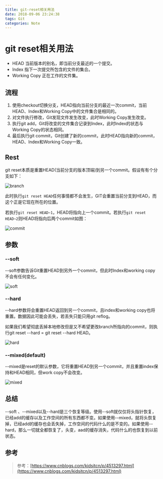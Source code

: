 ```yaml
---
title: git-reset相关用法
date: 2018-09-06 23:24:38
tags: Git
categories: Note
---
```


# git reset相关用法

* HEAD 当前版本的别名，即当前分支最近的一个提交。
* Index 指下一次提交所包含的文件的集合。
* Working Copy 正在工作的文件集。

## 流程

1. 使用checkout切换分支，HEAD指向当前分支的最近一次commit，当前HEAD、Index和Working Copy中的文件集合是相同的。
2. 对文件执行修改，Git发现文件发生改变，此时Working Copy发生改变。
3. 执行git add，Git将改变的文件集合记录到Index，此时Index的状态与Working Copy的状态相同。
4. 最后执行git commit，Git创建了新的commit，此时HEAD指向新的commit，HEAD、Index和Working Copy一致。

## Rest

git reset本质是重置HEAD(当前分支的版本顶端)到另一个commit。假设有有个分支如下：

![branch](https://ws4.sinaimg.cn/large/006tNbRwgy1fv09uav0axj306g0cma9w.jpg)

此时执行`git reset HEAD`任何事情都不会发生，GIT会重置当前分支到HEAD，而这个正是它现在所在的位置。

若执行`git reset HEAD~1`，HEAD将指向上一个commit。若执行`git reset HEAD~2`则HEAD将指向后两个commit如图：

![commit](https://ws1.sinaimg.cn/large/006tNbRwgy1fv09xjd2kvj305s0d1dfo.jpg)

## 参数

### --soft

--soft参数告诉Git重置HEAD到另外一个commit，但此时Index和working copy不会有任何变化。

![soft](https://ws3.sinaimg.cn/large/006tNbRwgy1fv0a2pw4rsj30g103fdfr.jpg)

### --hard

--hard参数将会重置HEAD返回到另一个commit，且index和working copy也将重置。数据因此可能会丢失，若丢失只能只用git reflog。

如果我们希望彻底丢掉本地修改但是又不希望更改branch所指向的commit，则执行git reset --hard = git reset --hard HEAD。

![hard](https://ws2.sinaimg.cn/large/006tNbRwgy1fv0a7whniuj30ly04emwz.jpg)

### --mixed(default)

--mixed是reset的默认参数，它将重置HEAD到另一个commit，并且重置index保持和HEAD相同，但work copy不会改变。

![mixed](https://ws3.sinaimg.cn/large/006tNbRwgy1fv0a7goyh6j30g103a3yf.jpg)

## 总结

--soft 、--mixed以及--hard是三个恢复等级。使用--soft就仅仅将头指针恢复，已经add的缓存以及工作空间的所有东西都不变。如果使用--mixed，就将头恢复掉，已经add的缓存也会丢失掉，工作空间的代码什么的是不变的。如果使用--hard，那么一切就全都恢复了，头变，aad的缓存消失，代码什么的也恢复到以前状态。

## 参考

> 参考：[https://www.cnblogs.com/kidsitcn/p/4513297.html](https://www.cnblogs.com/kidsitcn/p/4513297.html)